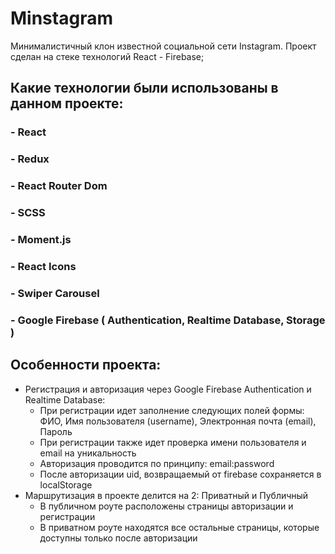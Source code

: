 # Minstagram
Минималистичный клон известной социальной сети Instagram. Проект сделан на стеке технологий React - Firebase;

## Какие технологии были использованы в данном проекте:
### - React
### - Redux
### - React Router Dom
### - SCSS
### - Moment.js
### - React Icons
### - Swiper Carousel
### - Google Firebase ( Authentication, Realtime Database, Storage )

## Особенности проекта:
* Регистрация и авторизация через Google Firebase Authentication и Realtime Database:
    * При регистрации идет заполнение следующих полей формы: ФИО, Имя пользователя (username), Электронная почта (email), Пароль
    * При регистрации также идет проверка имени пользователя и email на уникальность
    * Авторизация проводится по принципу: email:password
    * После авторизации uid, возвращаемый от firebase сохраняется в localStorage
* Маршрутизация в проекте делится на 2: Приватный и Публичный
    * В публичном роуте расположены страницы авторизации и регистрации
    * В приватном роуте находятся все остальные страницы, которые доступны только после авторизации
